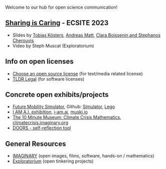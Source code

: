 Welcome to our hub for open science communication!

## [Sharing is Caring](https://www.ecsite.eu/conference/programme/sharing-caring-open-licenses-practice) - ECSITE 2023
* Slides by [Tobias Kösters](https://cloud.imaginary.org/index.php/s/daYzefePkeQrwCq), [Andreas Matt](https://cloud.imaginary.org/index.php/s/qQDk3ite4iB25tn), [Clara Boissenin and Stephanos Cherouvis](https://cloud.imaginary.org/index.php/s/iLtgQJkKCFnyQXK)
* Video by Steph Muscat (Exploratorium)
  
## Info on open licenses
* [Choose an open source license](https://choosealicense.com/) (for text/media related license)
* [TLDR Legal](https://www.tldrlegal.com/) (for software licenses)

## Concrete open exhibits/projects 
* [Future Mobility Simulator](https://futurium.de/en/future-mobility-simulator), Github: [Simulator](https://github.com/IMAGINARY/future-mobility), [Lego](https://github.com/IMAGINARY/future-mobility-lego)
* [I AM A.I. exhibition](https://www.imaginary.org/exhibition/i-am-ai-explaining-artificial-intelligence), [i-am.ai](https://i-am.ai), [muski.io](https://muski.io)
* [The 10 Minute Museum: Climate Crisis Mathematics](https://www.imaginary.org/exhibition/10-minute-museum-climate-crisis-mathematics), [climatecrisis.imaginary.org](climatecrisis.imaginary.org)
* [DOORS - self-reflection tool](https://ars.electronica.art/doors/files/2023/06/self-reflection-tool-instructions-cards.pdf)

## General Resources
* [IMAGINARY](https://imaginary.org) (open images, films, software, hands-on / mathematics)
* [Exploratorium](https://www.exploratorium.edu/tinkering/projects) (open tinkering projects)
